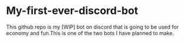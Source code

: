 # My-first-ever-discord-bot
This github repo is my [WIP] bot on discord that is going to be used for economy and fun.This is one of the two bots I have planned to make.
